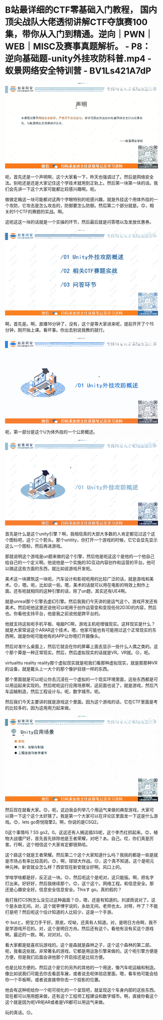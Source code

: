 # B站最详细的CTF零基础入门教程， 国内顶尖战队大佬透彻讲解CTF夺旗赛100集，带你从入门到精通。逆向｜PWN｜WEB｜MISC及赛事真题解析。 - P8：逆向基础题-unity外挂攻防科普.mp4 - 蚁景网络安全特训营 - BV1Ls421A7dP

![](img/9b869bc97ea4884d0c1cef2e58a6824b_0.png)

呃，首先还是一个声明啊，这个大家看一下，昨天也强调过了。然后是网络安全法。别呃还是还是大家记住这个学技术就用到正轨上。然后第一块第一块的话。我们会先讲一下这个大家可能都比较感兴趣啊。呃。

做做定箱这一块可能都对这两个字眼特别的呃感兴趣，就是外挂这个用体外挂的一个攻防，它攻击是怎么攻击的，防御要怎么防御。然后第二个部分就是。😊，相关的1个CTF的赛题的实战。啊。

这呃这这一块的话就是一个实操的环节，然后最后就是问答嗯以及发放优惠券。

![](img/9b869bc97ea4884d0c1cef2e58a6824b_2.png)

啊，首先是。啊，直播16分钟了，没有，这个是等大家进来呢，提前开开了个15分钟，刚开始上课。看坏事。你出去别说我教的就行。



![](img/9b869bc97ea4884d0c1cef2e58a6824b_4.png)

呃，第一部分是这个U为体外挂的一个公房概述。

![](img/9b869bc97ea4884d0c1cef2e58a6824b_6.png)

首先是什么是这个unity引擎？啊，我相信真的大部大多数的人肯定都见过这个这个图标吧，这个三个箭头。那个unitity，你打开一个游戏的时候，它它会显先显示这么一个图标，然后再进游戏。

那就说明这个游戏是un题来做的这个引擎，然后他是呃这这个是他的一个他自己给自己的一个定义啊。他说他是一个实施的3D互动内容创作和运营的平台。他可以搞这这些方面的东西，就比如说游戏开发呃。

美术这一块建筑这一块呃，汽车设计和影视呃用的比较广泛的话，就是游戏和美术。😊，嗯。呃，比如说一些。嗯，美术的话就可以用在电影的特效上制作上面。还有呃就相同的这种引擎的话，除了un题，其实还有UE4啊。

就是unreal那个引擎去虚幻引擎。然后我我们今天讲的是运气这个。游戏开发还有美术。然后呃他这里还说他可以呃用于创作运营变和变现任何2D3D的内容，然后也。你看他支持平台，他是我之前说他是跨平台的。

他就支持这些呃手机平板、电脑PC啊，游戏主机呃增强现实。这样现实是什么？就是大家常说这个ARAR这个技术。嗯，他家可能也有可能用过这个正常现实的东西啊，就是你呃可能他有的APP让你嗯打开摄像头。

然后对准什么桌面上，然后它就会在你的屏幕上面去显示一些什么人偶之类的。这个那个算是一种正常现实。然后，然后虚拟现实的话就是VR。VR就。😔，呃。

 virtualttu reality reality那个虚拟现实就是呃我们看那种虚拟现实，就是那那种VR的设备，就是戴头上一大个的那个像护目镜一样的东西。

那个里面就是可以呃让你去沉浸在一个虚拟的一个现实环境里面，这些东西都是可以用运起来实现的。然后呢呃运行应用场景啊，这前面也说了，就是游戏，然后汽车运输制造，然后工程设计与。呃，数字城市。呃。

然后我们今天主要讲的就是游戏这个里面。因为这个游戏的话，它在CTF里面是考的比较多的，因为这用用力起来做。



![](img/9b869bc97ea4884d0c1cef2e58a6824b_8.png)

然后现在就看大家。😊，呃，这边我会列举几个用运气来做的典型游戏，大家可以猜一下这个这个太好猜了。我是第一个大家可以在评论区里面发一下这是什么游戏。😊，lets go奇悦隐擎2。啊，你说的是CSQ2。

0这个事情吗？SS go2。0。这这还有人搁这插SS呢，这个李杰红抓起来。😊，植物大战僵尸好，首先首先排除他是王者荣耀，对吧？あ。自己。哎，你们真是厉害。行啊，这个相信这个大家肯定都很熟哈。

这个路这个就是王者荣耀。然后第二个这个大家知道什么吗？我挑的都是一些是就是市场占有率比较高的。😊，啊，球球大作战。😔，这个真不知道。这个是呃元神元神。新安就业怎么样？西安现在新安就业好啊。风口上的。

学啥学啥都是好，反正这一块。😔，然后呃这个是呃对，这只能版。啊，把名字打出来。好好好，然后我继续那个。😊，这个这个。网络工程。和信息安全。那还是心趣安全好。信息安全信息安全。Thisす go。真的假的？

我打我打CS狗怎么没见过这种画面？😊，嗯，还是有知道的。刘波雨说对了。这个是永劫无间。对，这个就李博宇说的，永劫无间。老师也太。对呀，咋了？不能打是吧？然后呃这个估计知道的人比较少，这是一个手游。

や butと。把宝刀手干好。原皮。哎呦，还真有人知道。对，是明日方舟啊，我不是学游戏开花的。对，这个是明日方舟。然后还有这个。看他有没有买这个游戏啊。最近的一款。啊，对对对。😔。

看大家都是挺喜欢玩游戏的。这个是森就是森林之子，这个这个森林的第二部。呃，我看这些就。非常著名的游戏，它都是用运急引擎来做的。这个呃引擎方便是方便，但是我们后面会讲他那个开启挂还是比较方便。

也是比较方便的。然后这个是它的另外的其他的一个用途，像汽车呃运输和制造。像比如说我们可能去你去看逛车展，或者说去呃体验店里面。嗯，看车他可能会给你一个平板啊，或者说直接带你去一个投影的位置。

他会有这种呃给你一个呃可视化的一个呈现吧，就呈现这个车身内部的这些东西。现在都可以用用题来做，还有这个工程师工程建设和数字城市。啊，直接你看这个这个就是因为呃VR呃AR或者是VR都可以用运气来做。

玩的真话。😔。